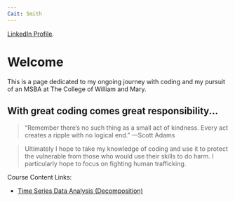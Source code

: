 ```yaml
---
Cait: Smith
---
```



[LinkedIn Profile](https://www.linkedin.com/in/catherine-smith-b093ab3a/).


# Welcome

This is a page dedicated to my ongoing journey with coding and my pursuit of an MSBA at The College of William and Mary.

## With great coding comes great responsibility...

> “Remember there’s no such thing as a small act of kindness. Every act creates a ripple with no logical end.” —Scott Adams

> Ultimately I hope to take my knowledge of coding and use it to protect the vulnerable from those who would use their skills to do harm. I particularly hope to focus on fighting human trafficking. 


Course Content Links:
  - [Time Series Data Analysis (Decomposition)](/timeseries/index.md)
